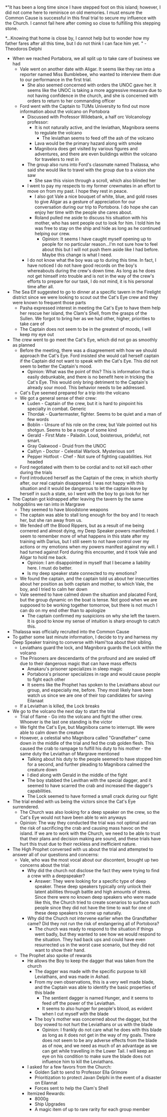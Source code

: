 *"It has been a long time since I have stepped foot on this island; however, I did not come here to reminisce on old memories. I must ensure the Common Cause is successful in this final trial to secure my influence with the Church. I cannot fail here after coming so close to fulfilling this stepping stone. 

*...Knowing that home is close by, I cannot help but to wonder how my father fares after all this time, but I do not think I can face him yet. " - Theodoros Delphi

- When we reached Portabora, we all split up to take care of business we had
	- Vale went on another date with Aligar. It seems like they ran into a reporter named Miss Bumblebee, who wanted to interview them due to our performance in the first trial. 
		- She also seemed concerned with orders the UNOC gave her. It seems like the UNOC is taking a more aggressive measure due to not having confidence in the church, and she is concerned with orders to return to her commanding officer
	- Ford went with the Captain to TUMs University to find out more information about the volcano on Portobora
		- Discussed with Professor Wildebank, a half orc Volcanology professor:
			- It is not naturally active, and the leviathan, Magnibora seems to regulate the volcano
				- The leviathan seems to feed off the ash of the volcano
			- Lava would be the primary hazard along with smoke
			- Magnibora does get visited by various figures and adventures, and there are even buildings within the volcano for travelers to rest in
		- The group also runs into Ford's classmate named Thalassa, who said she would like to travel with the group due to a vision she saw 
			- She saw this vision through a scroll, which also blinded her
		- I went to pay my respects to my former crewmates in an effort to move on from my past. I hope they rest in peace.
			- I also got Vale  a nice bouquet of white, blue, and gold roses to give Aligar as a gesture of appreciation for our conversation during our trip to Portobora. I do hope she can enjoy her time with the people she cares about. 
			- Roland pulled me aside to discuss his situation with his mother, who has sent people out to look for him. I told him he was free to stay on the ship and hide as long as he continued helping our crew. 
				- Opinion: It seems I have caught myself opening up to people for no particular reason...I'm not sure how to feel about this but I will not push them aside like I had before. Maybe this change is what I need.
		- I do not know what the boy was up to during this time. In fact, I have noticed I do not have good records on the boy's whereabouts during the crew's down time. As long as he does not get himself into trouble and is not in the way of the crew's efforts to prepare for our task, I do not mind, it is his personal time after all. 
- The Sea Elf suggested to go to dinner at a specific tavern in the Firelight district since we were looking to scout out the Cat's Eye crew and they were known to frequent those parts
	- Pasha expressed interest in meeting the Cat's Eye to have them help her rescue her island, the Clam's Shell, from the grasps of the Sullen. We forgot to bring her as we had other, higher, priorities to take care of
	- The Captain does not seem to be in the greatest of moods, I will keep my eye out
- The crew went to go meet the Cat's Eye, which did not go as smoothly as planned
	- Before the meeting, there was a disagreement with how we should approach the Cat's Eye. Ford insisted she would call herself captain if the Captain did not want to speak with the Cat's Eye. This did not seem to better the Captain's mood. 
		- Opinion: What was the point of this? This is information that is easily debunkable, and there is no benefit here in tricking the Cat's Eye. This would only bring detriment to the Captain's already sour mood. This behavior needs to be addressed. 
	- Cat's Eye seemed prepared for a trip into the volcano
	- We got a general sense of their crew:
		- Luden - Captain of the crew, but it is hard to pinpoint his specialty in combat. Generic
		- Thordak - Quartermaster, fighter. Seems to be quiet and a man of few words
		- Boblin - Unsure of his role on the crew, but Vale pointed out his shotgun. Seems to be a rouge of some kind
		- Gerald - First Mate - Paladin. Loud, boisterous, prideful, not smart.
		- Gray Oakwood - Druid from the UNOC
		- Caitlyn - Doctor - Celestial Warlock. Mysterious sort
		- Pepper Hotfoot - Chef - Not sure of fighting capabilities. Hot headed
	- Ford negotiated with them to be cordial and to not kill each other during the trials
	- Ford introduced herself as the Captain of the crew, in which shortly after, our real captain disappeared. I was not happy with this situation and it would be dangerous to let the captain leave by herself in such a state, so I went with the boy to go look for her
- The Captain got kidnapped after leaving the tavern by the same hobgoblins we ran into in Margrave
	- They seemed to have bloodstone weapons
	- The captain was able to stall long enough for the boy and I to reach her, but she ran away from us.
	- We fended off the Blood Rippers, but as a result of me being cornered and almost dying, my Deep Speaker powers manifested. I seem to remember more of what happens in this state after my training with Darius, but I still seem to not have control over my actions or my emotions when my powers manifest against my will. I had turned against Ford during this encounter, and it took Vale and Aligar to hold me back. 
		- Opinion: I am disappointed in myself that I became a liability here. I must do better.
		- Is my deep speaker state connected to my emotions?
	- We found the captain, and the captain told us about her insecurities about her position as both captain and mother, to which Vale, the boy, and I tried to calm her down
	- Vale seemed to have calmed down the situation and placated Ford, but the group dynamic on the boat is tense. Not good when we are supposed to be working together tomorrow, but there is not much I can do on my end other than to apologize
		- The captain confirmed my suspicions on why she left the tavern. It is good to know my sense of intuition is sharp enough to catch this.  
- Thalassa was officially recruited into the Common Cause
- To gather some last minute information, I decide to try and harness my Deep Speaker training to converse with Hami'toa about their sibling. 
	- Leviathans guard the lock, and Magnibora guards the Lock within the volcano
	- The Prisoners are descendants of the profound and are sealed off due to their dangerous magic that can have mass effects
		- Amakaru's prisoner specializes in sleep magic
		- Portabora's prisoner specializes in rage and would cause people to fight each other
		- It seems like the Prophet has spoken to the Leviathans about our group, and especially me, before. They most likely have been watch us since we are one of their top candidates for saving Eilanaat
	- If a Leviathan is killed, the Lock breaks
- We go to the volcano the next day to start the trial
	- Trial of flame - Go into the volcano and fight the other crew. Whoever is the last one standing is the victor
	- We fight the Cat's Eye, but Magnibora came to interrupt. We were able to calm down the creature
	- However, a celestial who Magnibora called "Grandfather" came down in the middle of the trial and fed the crab golden flesh. This caused the crab to rampage to fulfill his duty to his mother - the same duty the Leviathan of Margrave mentioned
		- Talking about his duty to the people seemed to have stopped him for a second, and further pleading to Magnibora calmed the creature down
		- I died along with Gerald in the middle of the fight
		- The boy stabbed the Levithan with the special dagger, and it seemed to have scarred the crab and increased the dagger's capabilities.
		- The Lock seemed to have formed a small crack during our fight
- The trial ended with us being the victors since the Cat's Eye surrendered.
	- The Church was also looking for a deep speaker on the crew, so the Cat's Eye would not have been able to win anyways
	- Opinion: The way they conducted the trial was not optimal and ran the risk of sacrificing the crab and causing mass havoc on the island. If we are to work with the Church, we need to be able to trust that their plans and decision making are sound, and these trials have hurt this trust due to their reckless and inefficient nature. 
- The High Prophet conversed with us about the trial and attempted to answer all of our questions and concerns:
	- Vale, who was the most vocal about our discontent, brought up two concerns about the trial:
		- Why did the church not disclose the fact they were trying to find a crew with a deepspeaker?
			- Answer: They were looking for a specific type of deep speaker. These deep speakers typically only unlock their latent abilities through battle and high amounts of stress. Since there were no known deep speakers who were made like this, the Church tried to create scenarios to surface such people since they did not have the time to wait for one of these deep speakers to come up naturally. 
		- Why did the Church not intervene earlier when the Grandfather came? Did they not run the risk of endangering all of Portobora?
			- The church was ready to respond to the situation if things went badly, but they wanted to see how we would respond to the situation. They had back ups and could have even resurrected us in the worst case scenario, but they did not want to show their hand.
	- The Prophet also spoke of rewards
		- He allows the Boy to keep the dagger that was taken from the church
			- The dagger was made with the specific purpose to kill Leviathans, and was made in Ashad.
			- From my own observations, this is a very well made blade, and the Captain was able to identify the basic properties of this blade
				- The sentient dagger is named Hunger, and it seems to feed off the power of the Leviathan.
				-  It seems to also hunger for people's blood, as evident when I cut myself with the blade
			- The boy's mother was concerned about the dagger, but the boy vowed to not hurt the Leviathans or us with the blade
				- Opinion: I frankly do not care what he does with this blade as long as it does not get in the way of my goals. There does not seem to be any adverse effects from the blade as of now, and we need as much of an advantage as we can get while travelling in the Lower Tail. I will keep an eye on his condition to make sure the blade does not influence him to kill the Leviathans. 
		- I asked for a few favors from the Church:
			- Golden Salt to send to Professor Ella Grimore
			- Prioritization to protect Javan Delphi in the event of a disaster on Eilannat
			- Forces sent to help the Clam's Shell
		- Itemized Rewards:
			- 8000g
			- Ship Upgrades 
			- A magic item of up to rare rarity for each group member 
	